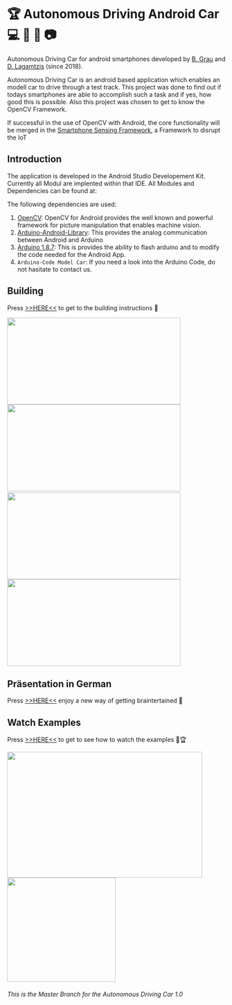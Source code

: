 # 🏆 Autonomous Driving Android Car 💻 📱 🚗 📷 #
Autonomous Driving Car for android smartphones developed by [B. Grau](https://github.com/SuperCrazyKing) and [D. Lagamtzis](https://github.com/umadbro96) (since 2018).

Autonomous Driving Car is an android based application which enables an modell car to drive through a test track.
This project was done to find out if todays smartphones are able to accomplish such a task and if yes, how good this is possible. Also this project was chosen to get to know the OpenCV Framework.

If successful in the use of OpenCV with Android, the core functionality will be merged in the [Smartphone Sensing Framework](https://github.com/MrDio/Smartphone-Sensing-Framework), a Framework to disrupt the IoT

## Introduction ##
The application is developed in the Android Studio Developement Kit. Currently all Modul are implented within that IDE.
All Modules and Dependencies can be found at: 

The following dependencies are used:
1. [OpenCV](https://opencv.org/platforms/android/): OpenCV for Android provides the well known and powerful framework for picture manipulation that enables machine vision. 
2. [Arduino-Android-Library](https://github.com/OmarAflak/Arduino-Library/): This provides the analog communication between Android and Arduino
3. [Arduino 1.8.7](https://www.arduino.cc/en/Main/Software): This is provides the ability to flash arduino and to modify the code needed for the Android App.
4. `Arduino-Code Model Car`: If you need a look into the Arduino Code, do not hasitate to contact us.

## Building #
Press [>>HERE<<](https://github.com/umadbro96/androidAICar/wiki/Building) to get to the building instructions 🔗 

<img src="https://github.com/umadbro96/androidAICar/blob/master/assets/video/track+smartphone.mp4.gif" width="400" height="200"><img><img src="https://github.com/umadbro96/androidAICar/blob/master/assets/video/video_sample1.mp4.gif" width="400" height="200"><img>
<img><img src="https://github.com/umadbro96/androidAICar/blob/master/assets/video/video_sample2.gif" width="400" height="200"><img><img src="https://github.com/umadbro96/androidAICar/blob/master/assets/video/video_sample3.gif" width="400" height="200">

## Präsentation in German

Press [>>HERE<<](https://gitpitch.com/umadbro96/androidAICar/master) enjoy a new way of getting braintertained 💯

## Watch Examples

Press [>>HERE<<](https://github.com/umadbro96/androidAICar/wiki/Execute-Example) to get to see how to watch the examples 🚗🏆

<img src="https://github.com/umadbro96/androidAICar/blob/master/assets/Cropped%20Car.png" width="450" height="290"><img src="https://github.com/umadbro96/androidAICar/blob/master/assets/arduino%20front.png" width="250" height="240">

###### This is the Master Branch for the Autonomous Driving Car 1.0
